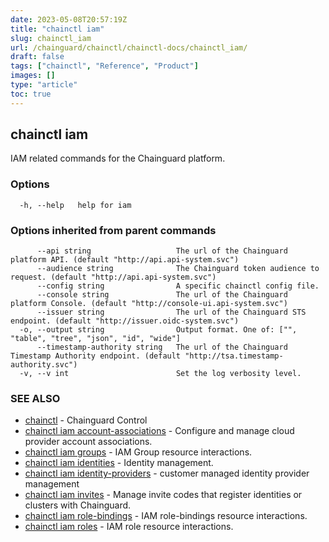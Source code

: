 ```yaml
---
date: 2023-05-08T20:57:19Z
title: "chainctl iam"
slug: chainctl_iam
url: /chainguard/chainctl/chainctl-docs/chainctl_iam/
draft: false
tags: ["chainctl", "Reference", "Product"]
images: []
type: "article"
toc: true
---
```

## chainctl iam

IAM related commands for the Chainguard platform.

### Options

```
  -h, --help   help for iam
```

### Options inherited from parent commands

```
      --api string                   The url of the Chainguard platform API. (default "http://api.api-system.svc")
      --audience string              The Chainguard token audience to request. (default "http://api.api-system.svc")
      --config string                A specific chainctl config file.
      --console string               The url of the Chainguard platform Console. (default "http://console-ui.api-system.svc")
      --issuer string                The url of the Chainguard STS endpoint. (default "http://issuer.oidc-system.svc")
  -o, --output string                Output format. One of: ["", "table", "tree", "json", "id", "wide"]
      --timestamp-authority string   The url of the Chainguard Timestamp Authority endpoint. (default "http://tsa.timestamp-authority.svc")
  -v, --v int                        Set the log verbosity level.
```

### SEE ALSO

* [chainctl](/chainguard/chainctl/chainctl-docs/chainctl/)	 - Chainguard Control
* [chainctl iam account-associations](/chainguard/chainctl/chainctl-docs/chainctl_iam_account-associations/)	 - Configure and manage cloud provider account associations.
* [chainctl iam groups](/chainguard/chainctl/chainctl-docs/chainctl_iam_groups/)	 - IAM Group resource interactions.
* [chainctl iam identities](/chainguard/chainctl/chainctl-docs/chainctl_iam_identities/)	 - Identity management.
* [chainctl iam identity-providers](/chainguard/chainctl/chainctl-docs/chainctl_iam_identity-providers/)	 - customer managed identity provider management
* [chainctl iam invites](/chainguard/chainctl/chainctl-docs/chainctl_iam_invites/)	 - Manage invite codes that register identities or clusters with Chainguard.
* [chainctl iam role-bindings](/chainguard/chainctl/chainctl-docs/chainctl_iam_role-bindings/)	 - IAM role-bindings resource interactions.
* [chainctl iam roles](/chainguard/chainctl/chainctl-docs/chainctl_iam_roles/)	 - IAM role resource interactions.

